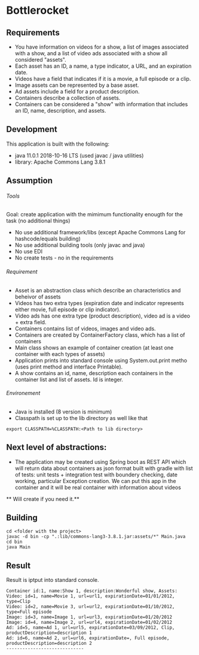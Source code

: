 # Bottlerocket

## Requirements
- You have information on videos for a show, a list of images associated with a show, and a list of video ads associated with a show all considered "assets".
- Each asset has an ID, a name, a type indicator, a URL, and an expiration date.
- Videos have a field that indicates if it is a movie, a full episode or a clip.
- Image assets can be represented by a base asset.
- Ad assets include a field for a product description.
- Containers describe a collection of assets.
- Containers can be considered a "show" with information that includes an ID, name, description, and assets.

## Development

This application is built with the following:
- java 11.0.1 2018-10-16 LTS (used javac / java utilities)
- library: Apache Commons Lang 3.8.1

## Assumption

###### Tools
Goal: create application with the mimimum functionality enougth for the task (no additional things)
- No use additional framework/libs (except Apache Commons Lang for hashcode/equals building)
- No use additional building tools (only javac and java)
- No use EDI 
- No create tests - no in the requirements 

###### Requirement

- Asset is an abstraction class which describe an characteristics and beheivor of assets
- Videos has two extra types (expiration date and indicator represents either movie, full episode or clip indicator).
- Video ads has one extra type (product description), video ad is a video + extra field.
- Containers contains list of videos, images and video ads.
- Containers are created by ContainerFactory class, which has a list of containers
- Main class shows an example of container creation (at least one container with each types of assets)
- Application prints into standard console using System.out.print metho (uses print method and interface Printable).
- A show contains an id, name, description each containers in the container list and list of assets. Id is integer. 

###### Environement
- Java is installed (8 version is minimum)
- Classpath is set up to the lib directory as well like that 
```
export CLASSPATH=%CLASSPATH:<Path to lib directory>
```
## Next level of abstractions:

- The application may be created using Spring boot as REST API which will return data about containers as json format built with gradle with list of tests: unit tests + integration test with boundery checking, date working, particular Exception creation. We can put this app in the container and it will be real container with information about videos 

** Will create if you need it.**

## Building
```
cd <folder with the project>
javac -d bin -cp ".:lib/commons-lang3-3.8.1.jar:assets/*" Main.java
cd bin
java Main
```
## Result
Result is iptput into standard console.
```
Container id:1, name:Show 1, description:Wonderful show, Assets:
Video: id=1, name=Movie 1, url=url1, expirationDate=01/01/2012, type=Clip
Video: id=2, name=Movie 3, url=url2, expirationDate=01/10/2012, type=Full episode
Image: id=3, name=Image 1, url=url3, expirationDate=01/20/2012
Image: id=4, name=Image 2, url=url4, expirationDate=01/02/2012
Ad: id=5, name=Ad 1, url=url5, expirationDate=03/09/2012, Clip, productDescription=description 1
Ad: id=6, name=Ad 2, url=url6, expirationDate=, Full episode, productDescription=description 2
-----------------------------
```
